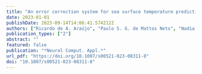 ```yaml
---
title: "An error correction system for sea surface temperature prediction"
date: 2023-01-01
publishDate: 2023-09-14T14:06:41.574212Z
authors: ["Ricardo de A. Araújo", "Paulo S. G. de Mattos Neto", "Nadia Nedjah", "Sérgio Castelo Branco Soares"]
publication_types: ["2"]
abstract: ""
featured: false
publication: "*Neural Comput. Appl.*"
url_pdf: "https://doi.org/10.1007/s00521-023-08311-8"
doi: "10.1007/s00521-023-08311-8"
---
```


